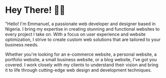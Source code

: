 <!-- Greeting -->
# Hey There! :wave::smiley:

<!--Introduction -->

"Hello! I'm Emmanuel, a passionate web developer and designer based in Nigeria. I bring my expertise in creating stunning and functional websites to every project I take on. With a focus on user experience and website optimization, I strive to create custom web solutions that are tailored to your business needs.

Whether you're looking for an e-commerce website, a personal website, a portfolio website, a small business website, or a blog website, I've got you covered. I work closely with my clients to understand their vision and bring it to life through cutting-edge web design and development techniques.


